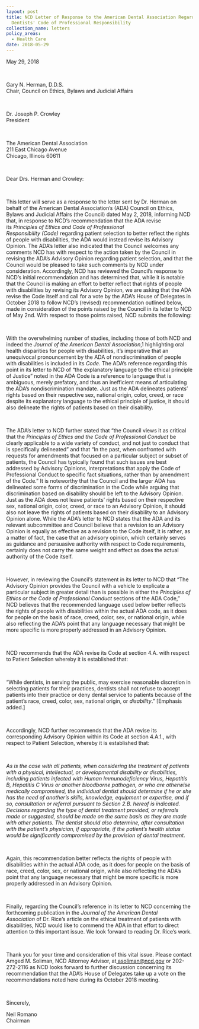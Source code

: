 ```yaml
---
layout: post
title: NCD Letter of Response to the American Dental Association Regarding
  Dentists' Code of Professional Responsibility
collection_name: letters
policy_areas:
  - Health Care
date: 2018-05-29
---
```

May 29, 2018

 

Gary N. Herman, D.D.S.\
Chair, Council on Ethics, Bylaws and Judicial Affairs

 

Dr. Joseph P. Crowley\
President

 

The American Dental Association\
211 East Chicago Avenue\
Chicago, Illinois 60611

 

Dear Drs. Herman and Crowley:

 

This letter will serve as a response to the letter sent by Dr. Herman on behalf of the American Dental Association’s (ADA) Council on Ethics, Bylaws and Judicial Affairs (the Council) dated May 2, 2018, informing NCD that, in response to NCD’s recommendation that the ADA revise its *Principles of Ethics and Code of Professional Responsibility* *(Code)* regarding patient selection to better reflect the rights of people with disabilities, the ADA would instead revise its Advisory Opinion. The ADA’s letter also indicated that the Council welcomes any comments NCD has with respect to the action taken by the Council in revising the ADA’s Advisory Opinion regarding patient selection, and that the Council would be pleased to take such comments by NCD under consideration. Accordingly, NCD has reviewed the Council’s response to NCD’s initial recommendation and has determined that, while it is notable that the Council is making an effort to better reflect that rights of people with disabilities by revising its Advisory Opinion, we are asking that the ADA revise the Code itself and call for a vote by the ADA’s House of Delegates in October 2018 to follow NCD’s (revised) recommendation outlined below, made in consideration of the points raised by the Council in its letter to NCD of May 2nd. With respect to those points raised, NCD submits the following:

 

With the overwhelming number of studies, including those of both NCD and indeed the *Journal of the American Dental Association*,1 highlighting oral health disparities for people with disabilities, it’s imperative that an unequivocal pronouncement by the ADA of nondiscrimination of people with disabilities is included in its *Code*. The ADA’s reference regarding this point in its letter to NCD of “the explanatory language to the ethical principle of Justice” noted in the ADA Code is a reference to language that is ambiguous, merely prefatory, and thus an inefficient means of articulating the ADA’s nondiscrimination mandate. Just as the ADA delineates patients’ rights based on their respective sex, national origin, color, creed, or race despite its explanatory language to the ethical principle of justice, it should also delineate the rights of patients based on their disability.

 

The ADA’s letter to NCD further stated that “the Council views it as critical that the *Principles of Ethics and the Code of Professional Conduct* be clearly applicable to a wide variety of conduct, and not just to conduct that is specifically delineated” and that “In the past, when confronted with requests for amendments that focused on a particular subject or subset of patients, the Council has typically found that such issues are best addressed by Advisory Opinions, interpretations that apply the Code of Professional Conduct to specific fact situations, rather than by amendment of the Code.” It is noteworthy that the Council and the larger ADA has delineated some forms of discrimination in the Code while arguing that discrimination based on disability should be left to the Advisory Opinion. Just as the ADA does not leave patients’ rights based on their respective sex, national origin, color, creed, or race to an Advisory Opinion, it should also not leave the rights of patients based on their disability to an Advisory Opinion alone. While the ADA’s letter to NCD states that the ADA and its relevant subcommittee and Council believe that a revision to an Advisory Opinion is equally as effective as a revision to the Code itself, it is rather, as a matter of fact, the case that an advisory opinion, which certainly serves as guidance and persuasive authority with respect to Code requirements, certainly does not carry the same weight and effect as does the actual authority of the Code itself.

 

However, in reviewing the Council’s statement in its letter to NCD that “The Advisory Opinion provides the Council with a vehicle to explicate a particular subject in greater detail than is possible in either the *Principles of Ethics or the Code of Professional Conduct* sections of the ADA Code,” NCD believes that the recommended language used below better reflects the rights of people with disabilities within the actual ADA code, as it does for people on the basis of race, creed, color, sex, or national origin, while also reflecting the ADA’s point that any language necessary that might be more specific is more properly addressed in an Advisory Opinion.

 

NCD recommends that the ADA revise its Code at section 4.A. with respect to Patient Selection whereby it is established that:

 

“While dentists, in serving the public, may exercise reasonable discretion in selecting patients for their practices, dentists shall not refuse to accept patients into their practice or deny dental service to patients because of the patient’s race, creed, color, sex, national origin, or *disability*.” \[Emphasis added.]

 

Accordingly, NCD further recommends that the ADA revise its corresponding Advisory Opinion within its Code at section 4.A.1., with respect to Patient Selection, whereby it is established that:

 

*As is the case with all patients, when considering the treatment of patients with a physical, intellectual, or developmental disability or disabilities, including patients infected with Human Immunodeficiency Virus, Hepatitis B, Hepatitis C Virus or another bloodborne pathogen, or who are otherwise medically compromised, the individual dentist should determine if he or she has the need of another’s skills, knowledge, equipment or expertise, and if so, consultation or referral pursuant to Section 2.B. hereof is indicated. Decisions regarding the type of dental treatment provided, or referrals made or suggested, should be made on the same basis as they are made with other patients. The dentist should also determine, after consultation with the patient’s physician, if appropriate, if the patient’s health status would be significantly compromised by the provision of dental treatment.*

 

Again, this recommendation better reflects the rights of people with disabilities within the actual ADA code, as it does for people on the basis of race, creed, color, sex, or national origin, while also reflecting the ADA’s point that any language necessary that might be more specific is more properly addressed in an Advisory Opinion.

 

Finally, regarding the Council’s reference in its letter to NCD concerning the forthcoming publication in the *Journal of the American Dental Association* of Dr. Rice’s article on the ethical treatment of patients with disabilities, NCD would like to commend the ADA in that effort to direct attention to this important issue. We look forward to reading Dr. Rice’s work.

 

Thank you for your time and consideration of this vital issue. Please contact Amged M. Soliman, NCD Attorney Advisor, at[ asoliman@ncd.gov](mailto:%20asoliman@ncd.gov) or 202-272-2116 as NCD looks forward to further discussion concerning its recommendation that the ADA’s House of Delegates take up a vote on the recommendations noted here during its October 2018 meeting.

 

Sincerely,

Neil Romano\
Chairman